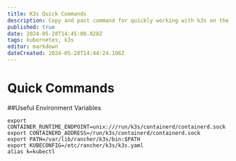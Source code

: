 ```yaml
---
title: K3s Quick Commands
description: Copy and past command for quickly working with k3s on the nodes themseleves.
published: true
date: 2024-05-28T14:45:08.028Z
tags: kubernetes, k3s
editor: markdown
dateCreated: 2024-05-28T14:44:24.106Z
---
```


# Quick Commands

##Useful Environment Variables
```
export CONTAINER_RUNTIME_ENDPOINT=unix:///run/k3s/containerd/containerd.sock
export CONTAINERD_ADDRESS=/run/k3s/containerd/containerd.sock
export PATH=/var/lib/rancher/k3s/bin:$PATH
export KUBECONFIG=/etc/rancher/k3s/k3s.yaml
alias k=kubectl
```